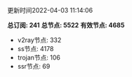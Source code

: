 更新时间2022-04-03 11:14:06

**总订阅: 241**
**总节点: 5522**
**有效节点: 4685**
- v2ray节点: 332
- ss节点: 4178
- trojan节点: 106
- ssr节点: 69
